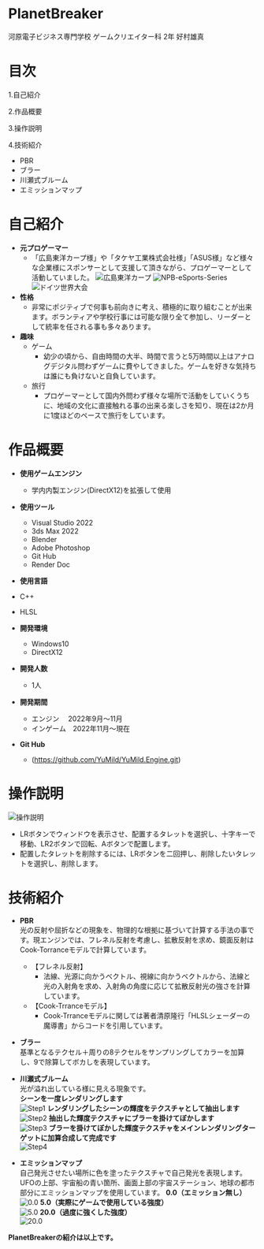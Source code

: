 # PlanetBreaker

河原電子ビジネス専門学校
ゲームクリエイター科 2年 好村雄真

# 目次

1.自己紹介

2.作品概要

3.操作説明

4.技術紹介

- PBR
- ブラー
- 川瀬式ブルーム
- エミッションマップ

# 自己紹介

- **元プロゲーマー**
  - 「広島東洋カープ様」や「タケヤ工業株式会社様」「ASUS様」など様々な企業様にスポンサーとして支援して頂きながら、プロゲーマーとして活動していました。
  ![広島東洋カープ](広島東洋カープ.png)
  ![NPB-eSports-Series](NPB_eSports_Series.png)
  ![ドイツ世界大会](ドイツ世界大会.png)
- **性格**
  - 非常にポジティブで何事も前向きに考え、積極的に取り組むことが出来ます。ボランティアや学校行事には可能な限り全て参加し、リーダーとして統率を任される事も多々あります。
- **趣味**
  - ゲーム
    - 幼少の頃から、自由時間の大半、時間で言うと5万時間以上はアナログデジタル問わずゲームに費やしてきました。ゲームを好きな気持ちは誰にも負けないと自負しています。
  - 旅行
      - プロゲーマーとして国内外問わず様々な場所で活動をしていくうちに、地域の文化に直接触れる事の出来る楽しさを知り、現在は2か月に1度ほどのペースで旅行をしています。

# 作品概要

- **使用ゲームエンジン**
  - 学内内製エンジン(DirectX12)を拡張して使用

- **使用ツール**
  - Visual Studio 2022
  - 3ds Max 2022
  - Blender
  - Adobe Photoshop
  - Git Hub
  - Render Doc

- **使用言語**
- C++
- HLSL

- **開発環境**  
  - Windows10
  - DirectX12

- **開発人数**
  - 1人

- **開発期間**
  - エンジン 　2022年9月～11月
  - インゲーム　2022年11月～現在

- **Git Hub**
  - (https://github.com/YuMild/YuMild.Engine.git)

# 操作説明

![操作説明](Controller.png)

- LRボタンでウィンドウを表示させ、配置するタレットを選択し、十字キーで移動、LR2ボタンで回転、Aボタンで配置します。
- 配置したタレットを削除するには、LRボタンを二回押し、削除したいタレットを選択し、削除します。

# 技術紹介

- **PBR**  
  光の反射や屈折などの現象を、物理的な根拠に基づいて計算する手法の事です。現エンジンでは、フレネル反射を考慮し、拡散反射を求め、鏡面反射はCook-Torranceモデルで計算しています。
  - 【フレネル反射】
    - 法線、光源に向かうベクトル、視線に向かうベクトルから、法線と光の入射角を求め、入射角の角度に応じて拡散反射光の強さを計算しています。
  - 【Cook-Trranceモデル】
    - Cook-Trranceモデルに関しては著者清原隆行「HLSLシェーダーの魔導書」からコードを引用しています。

- **ブラー**  
  基準となるテクセル＋周りの8テクセルをサンプリングしてカラーを加算し、9で除算してボカしを表現しています。

- **川瀬式ブルーム**  
  光が溢れ出している様に見える現象です。  
  **シーンを一度レンダリングします**  
![Step1](Bloom_1.png)
  **レンダリングしたシーンの輝度をテクスチャとして抽出します**  
![Step2](Bloom_2.png)
  **抽出した輝度テクスチャにブラーを掛けてぼかします**  
![Step3](Bloom_3.png)
  **ブラーを掛けてぼかした輝度テクスチャをメインレンダリングターゲットに加算合成して完成です**  
![Step4](Bloom_4.png)

- **エミッションマップ**  
  自己発光させたい場所に色を塗ったテクスチャで自己発光を表現します。  
  UFOの上部、宇宙船の青い箇所、画面上部の宇宙ステーション、地球の都市部分にエミッションマップを使用しています。
  **0.0（エミッション無し）**  
![0.0](Emission_1.png)
  **5.0（実際にゲームで使用している強度）**  
![5.0](Emission_2.png)
  **20.0（過度に強くした強度）**  
![20.0](Emission_3.png)
  
**PlanetBreakerの紹介は以上です。**